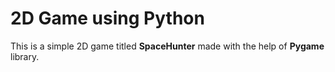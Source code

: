 <h1>2D Game using Python</h1>

<p>This is a simple 2D game titled <b>SpaceHunter</b> made with the help of <b>Pygame</b> library.</p>
